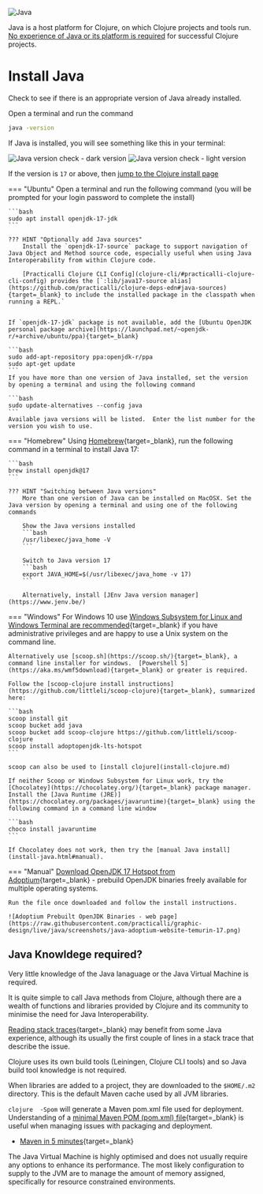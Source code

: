 ![Java](https://raw.githubusercontent.com/practicalli/graphic-design/live/banners/practicalli-java-adoptium-banner.png)

Java is a host platform for Clojure, on which Clojure projects and tools run.  [No experience of Java or its platform is required](#what-you-need-to-know-about-java) for successful Clojure projects.


# Install Java

Check to see if there is an appropriate version of Java already installed.

Open a terminal and run the command

```bash
java -version
```

If Java is installed, you will see something like this in your terminal:

![Java version check - dark version](https://raw.githubusercontent.com/practicalli/graphic-design/live/clojure/clojure-cli/clojure-install-java-version-linux-dark.png#only-dark)
![Java version check - light version](https://raw.githubusercontent.com/practicalli/graphic-design/live/clojure/clojure-cli/clojure-install-java-version-linux-light.png#only-light)

If the version is `17` or above, then [jump to the Clojure install page](clojure-cli.md)


=== "Ubuntu" 
    Open a terminal and run the following command (you will be prompted for your login password to complete the install)
    
    ```bash
    sudo apt install openjdk-17-jdk
    ```
    
    ??? HINT "Optionally add Java sources"
        Install the `openjdk-17-source` package to support navigation of Java Object and Method source code, especially useful when using Java Interoperability from within Clojure code.
       
        [Practicalli Clojure CLI Config](clojure-cli/#practicalli-clojure-cli-config) provides the [`:lib/java17-source alias](https://github.com/practicalli/clojure-deps-edn#java-sources){target=_blank} to include the installed package in the classpath when running a REPL.`
    
    
    If `openjdk-17-jdk` package is not available, add the [Ubuntu OpenJDK personal package archive](https://launchpad.net/~openjdk-r/+archive/ubuntu/ppa){target=_blank}
    
    ```bash
    sudo add-apt-repository ppa:openjdk-r/ppa
    sudo apt-get update
    ```
    If you have more than one version of Java installed, set the version by opening a terminal and using the following command
    
    ```bash
    sudo update-alternatives --config java
    ```
    Available java versions will be listed.  Enter the list number for the version you wish to use.


=== "Homebrew" 
    Using [Homebrew](https://brew.sh/){target=_blank}, run the following command in a terminal to install Java 17:
    
    ```bash
    brew install openjdk@17
    ```
    
    ??? HINT "Switching between Java versions"
        More than one version of Java can be installed on MacOSX. Set the Java version by opening a terminal and using one of the following commands
    
        Show the Java versions installed
        ```bash
        /usr/libexec/java_home -V
        ```
        
        Switch to Java version 17
        ```bash
        export JAVA_HOME=$(/usr/libexec/java_home -v 17)
        ```
        
        Alternatively, install [JEnv Java version manager](https://www.jenv.be/)


=== "Windows" 
    For Windows 10 use [Windows Subsystem for Linux and Windows Terminal are recommended](https://conan.is/blogging/clojure-on-windows.html){target=_blank} if you have administrative privileges and are happy to use a Unix system on the command line.
    
    Alternatively use [scoop.sh](https://scoop.sh/){target=_blank}, a command line installer for windows.  [Powershell 5](https://aka.ms/wmf5download){target=_blank} or greater is required.
    
    Follow the [scoop-clojure install instructions](https://github.com/littleli/scoop-clojure){target=_blank}, summarized here:
    
    ```bash
    scoop install git
    scoop bucket add java
    scoop bucket add scoop-clojure https://github.com/littleli/scoop-clojure
    scoop install adoptopenjdk-lts-hotspot
    ```
    
    scoop can also be used to [install clojure](install-clojure.md)
    
    If neither Scoop or Windows Subsystem for Linux work, try the [Chocolatey](https://chocolatey.org/){target=_blank} package manager. Install the [Java Runtime (JRE)](https://chocolatey.org/packages/javaruntime){target=_blank} using the following command in a command line window
    
    ```bash
    choco install javaruntime
    ```

    If Chocolatey does not work, then try the [manual Java install](install-java.html#manual).


=== "Manual"
    [Download OpenJDK 17 Hotspot from Adoptium](https://adoptium.net/){target=_blank} - prebuild OpenJDK binaries freely available for multiple operating systems.
    
    Run the file once downloaded and follow the install instructions.
    
    ![Adoptium Prebuilt OpenJDK Binaries - web page](https://raw.githubusercontent.com/practicalli/graphic-design/live/java/screenshots/java-adoptium-website-temurin-17.png)


## Java Knowldege required?

Very little knowledge of the Java lanaguage or the Java Virtual Machine is required.

It is quite simple to call Java methods from Clojure, although there are a wealth of functions and libraries provided by Clojure and its community to minimise the need for Java Interoperability.

[Reading stack traces](https://8thlight.com/blog/connor-mendenhall/2014/09/12/clojure-stacktraces.html){target=_blank} may benefit from some Java experience, although its usually the first couple of lines in a stack trace that describe the issue.

Clojure uses its own build tools (Leiningen, Clojure CLI tools) and so Java build tool knowledge is not required.

When libraries are added to a project, they are downloaded to the `$HOME/.m2` directory.  This is the default Maven cache used by all JVM libraries.

`clojure  -Spom` will generate a Maven pom.xml file used for deployment. Understanding of a [minimal Maven POM (pom.xml) file](https://maven.apache.org/guides/introduction/introduction-to-the-pom.html#minimal-pom){target=_blank} is useful when managing issues with packaging and deployment.

* [Maven in 5 minutes](https://maven.apache.org/guides/getting-started/maven-in-five-minutes.html){target=_blank}

The Java Virtual Machine is highly optimised and does not usually require any options to enhance its performance. The most likely configuration to supply to the JVM are to manage the amount of memory assigned, specifically for resource constrained environments.
